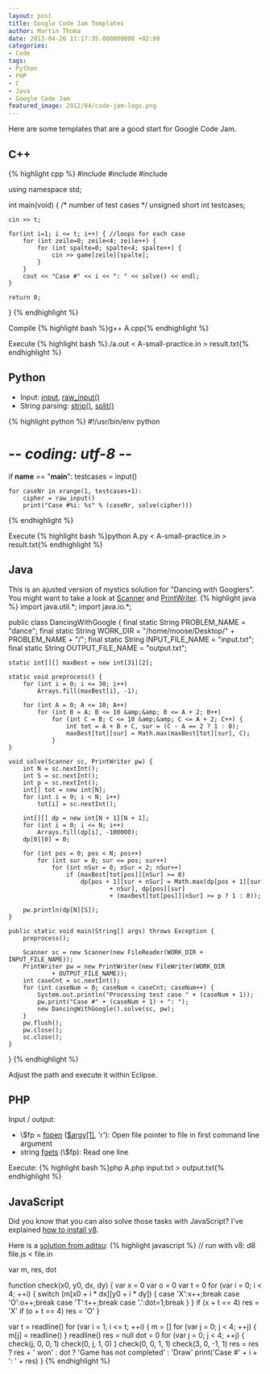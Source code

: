 ```yaml
---
layout: post
title: Google Code Jam Templates
author: Martin Thoma
date: 2013-04-26 11:17:35.000000000 +02:00
categories:
- Code
tags:
- Python
- PHP
- C
- Java
- Google Code Jam
featured_image: 2012/04/code-jam-logo.png
---
```

Here are some templates that are a good start for Google Code Jam.

<h2>C++</h2>
{% highlight cpp %}
#include <stdio.h>
#include <string>
#include <iostream>

using namespace std;

int main(void) {
    /* number of test cases */
    unsigned short int testcases;

    cin >> t;

    for(int i=1; i <= t; i++) { //loops for each case
        for (int zeile=0; zeile<4; zeile++) {
            for (int spalte=0; spalte<4; spalte++) {
                cin >> game[zeile][spalte];
            }
        }
        cout << "Case #" << i << ": " << solve() << endl;
    }

    return 0;
}
{% endhighlight %}

Compile
{% highlight bash %}g++ A.cpp{% endhighlight %}

Execute
{% highlight bash %}./a.out < A-small-practice.in > result.txt{% endhighlight %}

<h2>Python</h2>
<ul>
  <li>Input: <a href="http://docs.python.org/2/library/functions.html#input">input</a>, <a href="http://docs.python.org/2/library/functions.html#raw_input">raw_input()</a></li>
  <li>String parsing: <a href="http://docs.python.org/2/library/stdtypes.html#str.strip">strip()</a>, <a href="http://docs.python.org/2/library/stdtypes.html#str.split">split()</a></li>
</ul>

{% highlight python %}
#!/usr/bin/env python
# -*- coding: utf-8 -*-

if __name__ == "__main__":
	testcases = input()
	 
	for caseNr in xrange(1, testcases+1):
		cipher = raw_input()
		print("Case #%i: %s" % (caseNr, solve(cipher)))
{% endhighlight %}

Execute
{% highlight bash %}python A.py < A-small-practice.in > result.txt{% endhighlight %}

<h2>Java</h2>
This is an ajusted version of mystics solution for "Dancing with Googlers". You might want to take a look at <a href="http://docs.oracle.com/javase/7/docs/api/java/util/Scanner.html">Scanner</a> and <a href="http://docs.oracle.com/javase/7/docs/api/java/io/PrintWriter.html">PrintWriter</a>.
{% highlight java %}
import java.util.*;
import java.io.*;

public class DancingWithGoogle {
	final static String PROBLEM_NAME = "dance";
	final static String WORK_DIR = "/home/moose/Desktop/" + PROBLEM_NAME + "/";
	final static String INPUT_FILE_NAME = "input.txt";
	final static String OUTPUT_FILE_NAME = "output.txt";

	static int[][] maxBest = new int[31][2];

	static void preprocess() {
		for (int i = 0; i <= 30; i++)
			Arrays.fill(maxBest[i], -1);

		for (int A = 0; A <= 10; A++)
			for (int B = A; B <= 10 &amp;&amp; B <= A + 2; B++)
				for (int C = B; C <= 10 &amp;&amp; C <= A + 2; C++) {
					int tot = A + B + C, sur = (C - A == 2 ? 1 : 0);
					maxBest[tot][sur] = Math.max(maxBest[tot][sur], C);
				}
	}

	void solve(Scanner sc, PrintWriter pw) {
		int N = sc.nextInt();
		int S = sc.nextInt();
		int p = sc.nextInt();
		int[] tot = new int[N];
		for (int i = 0; i < N; i++)
			tot[i] = sc.nextInt();

		int[][] dp = new int[N + 1][N + 1];
		for (int i = 0; i <= N; i++)
			Arrays.fill(dp[i], -100000);
		dp[0][0] = 0;

		for (int pos = 0; pos < N; pos++)
			for (int sur = 0; sur <= pos; sur++)
				for (int nSur = 0; nSur < 2; nSur++)
					if (maxBest[tot[pos]][nSur] >= 0)
						dp[pos + 1][sur + nSur] = Math.max(dp[pos + 1][sur
								+ nSur], dp[pos][sur]
								+ (maxBest[tot[pos]][nSur] >= p ? 1 : 0));

		pw.println(dp[N][S]);
	}

	public static void main(String[] args) throws Exception {
		preprocess();

		Scanner sc = new Scanner(new FileReader(WORK_DIR + INPUT_FILE_NAME));
		PrintWriter pw = new PrintWriter(new FileWriter(WORK_DIR
				+ OUTPUT_FILE_NAME));
		int caseCnt = sc.nextInt();
		for (int caseNum = 0; caseNum < caseCnt; caseNum++) {
			System.out.println("Processing test case " + (caseNum + 1));
			pw.print("Case #" + (caseNum + 1) + ": ");
			new DancingWithGoogle().solve(sc, pw);
		}
		pw.flush();
		pw.close();
		sc.close();
	}
}
{% endhighlight %}

Adjust the path and execute it within Eclipse.

<h2>PHP</h2>
Input / output: 
<ul>
  <li>\$fp = <a href="http://php.net/manual/en/function.fopen.php">fopen</a> (<a href="http://php.net/manual/en/reserved.variables.argv.php">$argv[1]</a>, 'r'): Open file pointer to file in first command line argument</li>
  <li>string <a href="http://php.net/manual/en/function.fgets.php">fgets</a> (\$fp): Read one line</li>
</ul>

Execute:
{% highlight bash %}php A.php input.txt > output.txt{% endhighlight %}

<h2>JavaScript</h2>
Did you know that you can also solve those tasks with JavaScript? I've explained <a href="http://stackoverflow.com/a/16242806/562769">how to install v8</a>.

Here is a <a href="http://www.go-hero.net/jam/13/name/aditsu">solution from aditsu</a>:
{% highlight javascript %}
// run with v8: d8 file.js < file.in

var m, res, dot

function check(x0, y0, dx, dy) {
	var x = 0
	var o = 0
	var t = 0
	for (var i = 0; i < 4; ++i) {
		switch (m[x0 + i * dx][y0 + i * dy]) {
		case 'X':x++;break
		case 'O':o++;break
		case 'T':t++;break
		case '.':dot=1;break
		}
	}
	if (x + t == 4) res = 'X'
	if (o + t == 4) res = 'O'
}

var t = readline()
for (var i = 1; i <= t; ++i) {
	m = []
	for (var j = 0; j < 4; ++j) {
		m[j] = readline()
	}
	readline()
	res = null
	dot = 0
	for (var j = 0; j < 4; ++j) {
		check(j, 0, 0, 1)
		check(0, j, 1, 0)
	}
	check(0, 0, 1, 1)
	check(3, 0, -1, 1)
	res = res ? res + ' won' : dot ? 'Game has not completed' : 'Draw'
	print('Case #' + i + ': ' + res)
}
{% endhighlight %}
